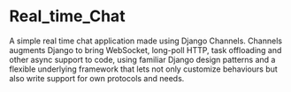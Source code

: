 # Real_time_Chat
A simple real time chat application made using Django Channels. 
Channels augments Django to bring WebSocket, long-poll HTTP, task offloading and other async support to code, using familiar Django design patterns and a flexible underlying framework that lets not only customize behaviours but also write support for own protocols and needs.


